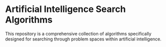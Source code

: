 # Artificial Intelligence Search Algorithms
 This repository is a comprehensive collection of algorithms specifically designed for searching through problem spaces within artificial intelligence.
